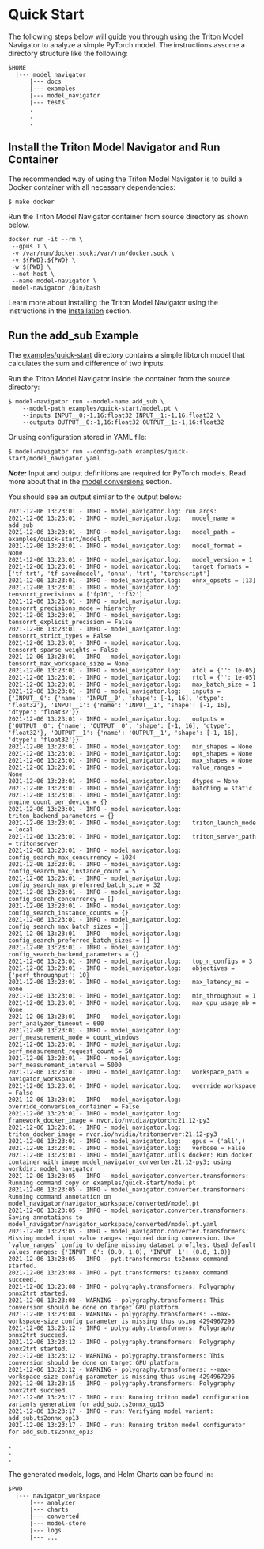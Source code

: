 <!--
Copyright (c) 2021-2022, NVIDIA CORPORATION. All rights reserved.

Licensed under the Apache License, Version 2.0 (the "License");
you may not use this file except in compliance with the License.
You may obtain a copy of the License at

    http://www.apache.org/licenses/LICENSE-2.0

Unless required by applicable law or agreed to in writing, software
distributed under the License is distributed on an "AS IS" BASIS,
WITHOUT WARRANTIES OR CONDITIONS OF ANY KIND, either express or implied.
See the License for the specific language governing permissions and
limitations under the License.
-->
# Quick Start

The following steps below will guide you through using the Triton Model Navigator to analyze a simple PyTorch model.
The instructions assume a directory structure like the following:

```
$HOME
  |--- model_navigator
      |--- docs
      |--- examples
      |--- model_navigator
      |--- tests
      .
      .
      .
```

## Install the Triton Model Navigator and Run Container

The recommended way of using the Triton Model Navigator is to build a Docker container with all necessary dependencies:

```shell
$ make docker
```

Run the Triton Model Navigator container from source directory as shown below.
```shell
docker run -it --rm \
 --gpus 1 \
 -v /var/run/docker.sock:/var/run/docker.sock \
 -v ${PWD}:${PWD} \
 -w ${PWD} \
 --net host \
 --name model-navigator \
 model-navigator /bin/bash
```

Learn more about installing the Triton Model Navigator using the instructions in the [Installation](installation.md)
section.

## Run the add_sub Example

The [examples/quick-start](../examples/quick-start) directory contains a simple libtorch model that calculates the sum and difference of two inputs.

Run the Triton Model Navigator inside the container from the source directory:
```shell
$ model-navigator run --model-name add_sub \
    --model-path examples/quick-start/model.pt \
    --inputs INPUT__0:-1,16:float32 INPUT__1:-1,16:float32 \
    --outputs OUTPUT__0:-1,16:float32 OUTPUT__1:-1,16:float32
```

Or using configuration stored in YAML file:

```shell
$ model-navigator run --config-path examples/quick-start/model_navigator.yaml
```

***Note:*** Input and output definitions are required for PyTorch models. Read more about that in the [model conversions](conversion.md) section.

You should see an output similar to the output below:
```
2021-12-06 13:23:01 - INFO - model_navigator.log: run args:
2021-12-06 13:23:01 - INFO - model_navigator.log: 	model_name = add_sub
2021-12-06 13:23:01 - INFO - model_navigator.log: 	model_path = examples/quick-start/model.pt
2021-12-06 13:23:01 - INFO - model_navigator.log: 	model_format = None
2021-12-06 13:23:01 - INFO - model_navigator.log: 	model_version = 1
2021-12-06 13:23:01 - INFO - model_navigator.log: 	target_formats = ['tf-trt', 'tf-savedmodel', 'onnx', 'trt', 'torchscript']
2021-12-06 13:23:01 - INFO - model_navigator.log: 	onnx_opsets = [13]
2021-12-06 13:23:01 - INFO - model_navigator.log: 	tensorrt_precisions = ['fp16', 'tf32']
2021-12-06 13:23:01 - INFO - model_navigator.log: 	tensorrt_precisions_mode = hierarchy
2021-12-06 13:23:01 - INFO - model_navigator.log: 	tensorrt_explicit_precision = False
2021-12-06 13:23:01 - INFO - model_navigator.log: 	tensorrt_strict_types = False
2021-12-06 13:23:01 - INFO - model_navigator.log: 	tensorrt_sparse_weights = False
2021-12-06 13:23:01 - INFO - model_navigator.log: 	tensorrt_max_workspace_size = None
2021-12-06 13:23:01 - INFO - model_navigator.log: 	atol = {'': 1e-05}
2021-12-06 13:23:01 - INFO - model_navigator.log: 	rtol = {'': 1e-05}
2021-12-06 13:23:01 - INFO - model_navigator.log: 	max_batch_size = 1
2021-12-06 13:23:01 - INFO - model_navigator.log: 	inputs = {'INPUT__0': {'name': 'INPUT__0', 'shape': [-1, 16], 'dtype': 'float32'}, 'INPUT__1': {'name': 'INPUT__1', 'shape': [-1, 16], 'dtype': 'float32'}}
2021-12-06 13:23:01 - INFO - model_navigator.log: 	outputs = {'OUTPUT__0': {'name': 'OUTPUT__0', 'shape': [-1, 16], 'dtype': 'float32'}, 'OUTPUT__1': {'name': 'OUTPUT__1', 'shape': [-1, 16], 'dtype': 'float32'}}
2021-12-06 13:23:01 - INFO - model_navigator.log: 	min_shapes = None
2021-12-06 13:23:01 - INFO - model_navigator.log: 	opt_shapes = None
2021-12-06 13:23:01 - INFO - model_navigator.log: 	max_shapes = None
2021-12-06 13:23:01 - INFO - model_navigator.log: 	value_ranges = None
2021-12-06 13:23:01 - INFO - model_navigator.log: 	dtypes = None
2021-12-06 13:23:01 - INFO - model_navigator.log: 	batching = static
2021-12-06 13:23:01 - INFO - model_navigator.log: 	engine_count_per_device = {}
2021-12-06 13:23:01 - INFO - model_navigator.log: 	triton_backend_parameters = {}
2021-12-06 13:23:01 - INFO - model_navigator.log: 	triton_launch_mode = local
2021-12-06 13:23:01 - INFO - model_navigator.log: 	triton_server_path = tritonserver
2021-12-06 13:23:01 - INFO - model_navigator.log: 	config_search_max_concurrency = 1024
2021-12-06 13:23:01 - INFO - model_navigator.log: 	config_search_max_instance_count = 5
2021-12-06 13:23:01 - INFO - model_navigator.log: 	config_search_max_preferred_batch_size = 32
2021-12-06 13:23:01 - INFO - model_navigator.log: 	config_search_concurrency = []
2021-12-06 13:23:01 - INFO - model_navigator.log: 	config_search_instance_counts = {}
2021-12-06 13:23:01 - INFO - model_navigator.log: 	config_search_max_batch_sizes = []
2021-12-06 13:23:01 - INFO - model_navigator.log: 	config_search_preferred_batch_sizes = []
2021-12-06 13:23:01 - INFO - model_navigator.log: 	config_search_backend_parameters = {}
2021-12-06 13:23:01 - INFO - model_navigator.log: 	top_n_configs = 3
2021-12-06 13:23:01 - INFO - model_navigator.log: 	objectives = {'perf_throughput': 10}
2021-12-06 13:23:01 - INFO - model_navigator.log: 	max_latency_ms = None
2021-12-06 13:23:01 - INFO - model_navigator.log: 	min_throughput = 1
2021-12-06 13:23:01 - INFO - model_navigator.log: 	max_gpu_usage_mb = None
2021-12-06 13:23:01 - INFO - model_navigator.log: 	perf_analyzer_timeout = 600
2021-12-06 13:23:01 - INFO - model_navigator.log: 	perf_measurement_mode = count_windows
2021-12-06 13:23:01 - INFO - model_navigator.log: 	perf_measurement_request_count = 50
2021-12-06 13:23:01 - INFO - model_navigator.log: 	perf_measurement_interval = 5000
2021-12-06 13:23:01 - INFO - model_navigator.log: 	workspace_path = navigator_workspace
2021-12-06 13:23:01 - INFO - model_navigator.log: 	override_workspace = False
2021-12-06 13:23:01 - INFO - model_navigator.log: 	override_conversion_container = False
2021-12-06 13:23:01 - INFO - model_navigator.log: 	framework_docker_image = nvcr.io/nvidia/pytorch:21.12-py3
2021-12-06 13:23:01 - INFO - model_navigator.log: 	triton_docker_image = nvcr.io/nvidia/tritonserver:21.12-py3
2021-12-06 13:23:01 - INFO - model_navigator.log: 	gpus = ('all',)
2021-12-06 13:23:01 - INFO - model_navigator.log: 	verbose = False
2021-12-06 13:23:03 - INFO - model_navigator.utils.docker: Run docker container with image model_navigator_converter:21.12-py3; using workdir: model_navigator
2021-12-06 13:23:05 - INFO - model_navigator.converter.transformers: Running command copy on examples/quick-start/model.pt
2021-12-06 13:23:05 - INFO - model_navigator.converter.transformers: Running command annotation on model_navigator/navigator_workspace/converted/model.pt
2021-12-06 13:23:05 - INFO - model_navigator.converter.transformers: Saving annotations to model_navigator/navigator_workspace/converted/model.pt.yaml
2021-12-06 13:23:05 - INFO - model_navigator.converter.transformers: Missing model input value ranges required during conversion. Use `value_ranges` config to define missing dataset profiles. Used default values_ranges: {'INPUT__0': (0.0, 1.0), 'INPUT__1': (0.0, 1.0)}
2021-12-06 13:23:05 - INFO - pyt.transformers: ts2onnx command started.
2021-12-06 13:23:08 - INFO - pyt.transformers: ts2onnx command succeed.
2021-12-06 13:23:08 - INFO - polygraphy.transformers: Polygraphy onnx2trt started.
2021-12-06 13:23:08 - WARNING - polygraphy.transformers: This conversion should be done on target GPU platform
2021-12-06 13:23:08 - WARNING - polygraphy.transformers: --max-workspace-size config parameter is missing thus using 4294967296
2021-12-06 13:23:12 - INFO - polygraphy.transformers: Polygraphy onnx2trt succeed.
2021-12-06 13:23:12 - INFO - polygraphy.transformers: Polygraphy onnx2trt started.
2021-12-06 13:23:12 - WARNING - polygraphy.transformers: This conversion should be done on target GPU platform
2021-12-06 13:23:12 - WARNING - polygraphy.transformers: --max-workspace-size config parameter is missing thus using 4294967296
2021-12-06 13:23:15 - INFO - polygraphy.transformers: Polygraphy onnx2trt succeed.
2021-12-06 13:23:17 - INFO - run: Running triton model configuration variants generation for add_sub.ts2onnx_op13
2021-12-06 13:23:17 - INFO - run: Verifying model variant: add_sub.ts2onnx_op13
2021-12-06 13:23:17 - INFO - run: Running triton model configurator for add_sub.ts2onnx_op13

.
.
.
```

The generated models, logs, and Helm Charts can be found in:
```
$PWD
  |--- navigator_workspace
      |--- analyzer
      |--- charts
      |--- converted
      |--- model-store
      |--- logs
      |--- ...
```
